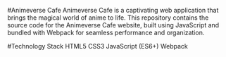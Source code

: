 #Animeverse Cafe
Animeverse Cafe is a captivating web application that brings the magical world of anime to life. This repository contains the source code for the Animeverse Cafe website, built using JavaScript and bundled with Webpack for seamless performance and organization.

#Technology Stack
HTML5
CSS3
JavaScript (ES6+)
Webpack
